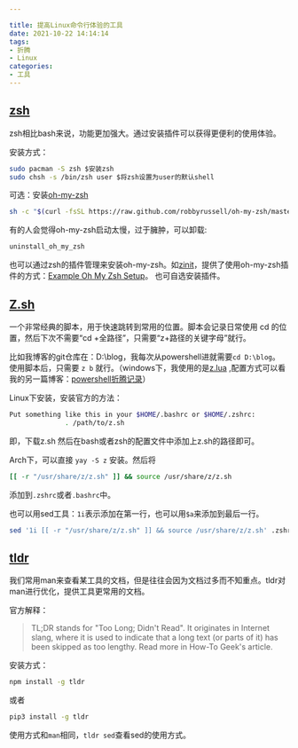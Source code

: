```yaml
---

title: 提高Linux命令行体验的工具
date: 2021-10-22 14:14:14
tags: 
- 折腾
- Linux
categories: 
- 工具
---
```

## [zsh](https://www.zsh.org)

zsh相比bash来说，功能更加强大。通过安装插件可以获得更便利的使用体验。

安装方式：

```bash
sudo pacman -S zsh $安装zsh
sudo chsh -s /bin/zsh user $将zsh设置为user的默认shell
```

可选：安装[oh-my-zsh](http://ohmyz.sh)

```sh
sh -c "$(curl -fsSL https://raw.github.com/robbyrussell/oh-my-zsh/master/tools/install.sh)"
```

有的人会觉得oh-my-zsh启动太慢，过于臃肿，可以卸载:

```bash
uninstall_oh_my_zsh
```

也可以通过zsh的插件管理来安装oh-my-zsh。如[zinit](https://github.com/zdharma/zinit)，提供了使用oh-my-zsh插件的方式：[Example Oh My Zsh Setup](https://zdharma.github.io/zinit/wiki/Example-Oh-My-Zsh-setup/)。
也可自选安装插件。

## [Z.sh](https://github.com/rupa/z)

一个非常经典的脚本，用于快速跳转到常用的位置。脚本会记录日常使用 cd 的位置，然后下次不需要“cd +全路径”，只需要“z+路径的关键字母”就行。

比如我博客的git仓库在：D:\blog，我每次从powershell进就需要`cd D:\blog`。
使用脚本后，只需要 `z b` 就行。（windows下，我使用的是[z.lua](https://github.com/skywind3000/z.lua)  ,配置方式可以看我的另一篇博客：[powershell折腾记录](https://dasein.site/2021/02/23/powershell/)）

Linux下安装，安装官方的方法：

```bash
Put something like this in your $HOME/.bashrc or $HOME/.zshrc:
              . /path/to/z.sh
```

 即，下载z.sh 然后在bash或者zsh的配置文件中添加上z.sh的路径即可。

Arch下，可以直接 `yay -S z` 安装。然后将

```sh
[[ -r "/usr/share/z/z.sh" ]] && source /usr/share/z/z.sh
```

添加到`.zshrc`或者`.bashrc`中。

也可以用sed工具：`1i`表示添加在第一行，也可以用`$a`来添加到最后一行。

```bash
sed '1i [[ -r "/usr/share/z/z.sh" ]] && source /usr/share/z/z.sh' .zshrc
```

## [tldr](https://github.com/tldr-pages/tldr)

我们常用man来查看某工具的文档，但是往往会因为文档过多而不知重点。tldr对man进行优化，提供工具更常用的文档。

官方解释：

> TL;DR stands for "Too Long; Didn't Read". It originates in Internet slang, where it is used to indicate that a long text (or parts of it) has been skipped as too lengthy. Read more in How-To Geek's article.

安装方式：

```sh
npm install -g tldr
```

或者

```sh
pip3 install -g tldr
```

使用方式和`man`相同，`tldr sed`查看sed的使用方式。
